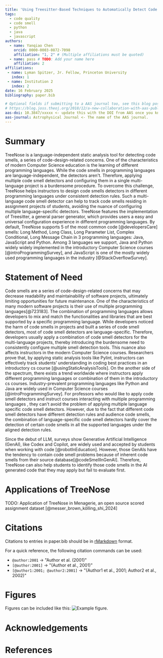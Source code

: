 ```yaml
---
title: 'Using Treesitter-Based Techniques to Automatically Detect Code Smells in Programming Projects'
tags:
  - code quality
  - code smell
  - python
  - java
  - javascript
authors:
  - name: Yanqiao Chen
    orcid: 0000-0003-0872-7098
    affiliation: "1, 2" # (Multiple affiliations must be quoted)
  - name: pass # TODO: Add your name here
    affiliation: 2
affiliations:
 - name: Lyman Spitzer, Jr. Fellow, Princeton University
   index: 1
 - name: Institution 2
   index: 2
date: 16 February 2025
bibliography: paper.bib

# Optional fields if submitting to a AAS journal too, see this blog post:
# https://blog.joss.theoj.org/2018/12/a-new-collaboration-with-aas-publishing
aas-doi: 10.3847/xxxxx <- update this with the DOI from AAS once you know it.
aas-journal: Astrophysical Journal <- The name of the AAS journal.
---
```


# Summary

TreeNose is a language-independent static analysis tool for detecting code smells,
a series of code-design-related concerns. One of the characteristics of modern Computer
Science education is the learning of different programming languages. While the code smells
in programming languages are language-independent, the detectors aren't. Therefore, applying multiple
code smell detectors and configuring them in a single multi-language project is a burdensome procedure.
To overcome this challenge, TreeNose helps instructors to design code smells detectors 
in different programming languages under consistent detection rules. Such a multi-language code smell detector
can help to track code smells residing in assignment projects of students, avoiding the nuance of 
configuring multiple language-specific detectors. TreeNose features the implementation 
of Treesitter, a general parser generator, which provides users a easy and 
universal configuration experience in different programming languages. 
By default, TreeNose supports 5 of the most common code [@developersCare] smells:
Long Method, Long Class, Long Parameter List, Complex Conditional, Long Message Chain 
in 3 programming languages: Java, JavaScript and Python. Among 3 languages we support, 
Java and Python widely widely implemented in the introductory Computer Science courses 
[@introProgrammingSurvey], and JavaScript is one of the mostly widely used programming 
languages in the industry [@StackOverflowSurvey].

# Statement of Need

Code smells are a series of code-design-related concerns
that may decrease readability and maintainability of software projects, 
ultimately limiting opportunities for future maintenance. 
One of the characteristics of many modern software projects is their use of 
multiple programming languages[@723183]. The combination of programming languages allows
developers to mix and match the functionalities and libraries that are best 
supported by a specific programming language. While developers noticed the harm of 
code smells in projects and built a series of code smell
detectors, most of code smell detectors are language-specific. 
Therefore, developers usually apply a combination of code smell detectors for the 
multi-language projects, thereby introducing the burdensome
need to consistently configure multiple smell detection tools. 
This nuance also affects instructors in the modern Computer Science courses.
Researchers prove that, by applying static analysis tools like Pylint, 
instructors can effectively track students’ understanding in coding best practices 
in an introductory cs course [@usingStaticAnalysisTools].
On the another side of the spectrum, there exists a trend worldwide where instructors
apply different programming languages or combination of them in the introductory cs courses. 
Industry-prevalent programming languages like Python and Java are widely used in Computer Science courses [@introProgrammingSurvey].
For professors who would like to apply code smell detectors and instruct courses interacting with multiple programming languages
, they can't avoid the problem of applying multiple language specific code smell detectors.
However, due to the fact that different code smell detectors have different
detection rules and audience code smells, the combination of language-specific code smell detectors
hardly cover the detection of certain code smells in all the supported languages under the aligned detection rules.

Since the debut of LLM, surveys show Generative Artificial Intelligence (GenAI), like Codex and Copilot, 
are widely used and accepted by students when working with code [@robotInEducation]. However, those GenAIs have the tendency to contain code smell problems because of inherent code smells from their source database[@codeSmellInGenAI]. Therefore, TreeNose can also help students to identify those code smells in the AI generated code that they may apply but fail to evaluate first.

# Applications of TreeNose

TODO: Application of TreeNose in Menagerie, an open source scored assignment dataset [@messer_brown_kölling_shi_2024]

# Citations

Citations to entries in paper.bib should be in
[rMarkdown](http://rmarkdown.rstudio.com/authoring_bibliographies_and_citations.html)
format.

For a quick reference, the following citation commands can be used:
- `@author:2001`  ->  "Author et al. (2001)"
- `[@author:2001]` -> "(Author et al., 2001)"
- `[@author1:2001; @author2:2001]` -> "(Author1 et al., 2001; Author2 et al., 2002)"

# Figures

Figures can be included like this: ![Example figure.](figure.png)

# Acknowledgements


# References